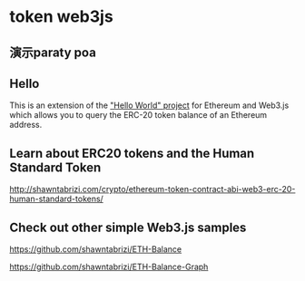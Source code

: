 # token web3js

## 演示paraty poa

## Hello

This is an extension of the ["Hello World" project](https://github.com/shawntabrizi/ETH-Balance) for Ethereum and Web3.js which allows you to query the ERC-20 token balance of an Ethereum address.

## Learn about ERC20 tokens and the Human Standard Token

http://shawntabrizi.com/crypto/ethereum-token-contract-abi-web3-erc-20-human-standard-tokens/

## Check out other simple Web3.js samples

https://github.com/shawntabrizi/ETH-Balance

https://github.com/shawntabrizi/ETH-Balance-Graph
